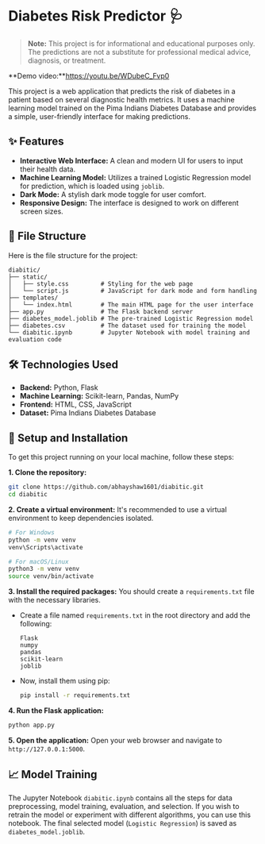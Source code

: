 # Diabetes Risk Predictor 🩺

> **Note:** This project is for informational and educational purposes only. The predictions are not a substitute for professional medical advice, diagnosis, or treatment.

**Demo video:**https://youtu.be/WDubeC_Fvp0

This project is a web application that predicts the risk of diabetes in a patient based on several diagnostic health metrics. It uses a machine learning model trained on the Pima Indians Diabetes Database and provides a simple, user-friendly interface for making predictions.

## ✨ Features

  * **Interactive Web Interface:** A clean and modern UI for users to input their health data.
  * **Machine Learning Model:** Utilizes a trained Logistic Regression model for prediction, which is loaded using `joblib`.
  * **Dark Mode:** A stylish dark mode toggle for user comfort.
  * **Responsive Design:** The interface is designed to work on different screen sizes.

## 📁 File Structure

Here is the file structure for the project:

```
diabitic/
├── static/
│   ├── style.css         # Styling for the web page
│   └── script.js         # JavaScript for dark mode and form handling
├── templates/
│   └── index.html        # The main HTML page for the user interface
├── app.py                # The Flask backend server
├── diabetes_model.joblib # The pre-trained Logistic Regression model
├── diabetes.csv          # The dataset used for training the model
└── diabitic.ipynb        # Jupyter Notebook with model training and evaluation code
```

## 🛠️ Technologies Used

  * **Backend:** Python, Flask
  * **Machine Learning:** Scikit-learn, Pandas, NumPy
  * **Frontend:** HTML, CSS, JavaScript
  * **Dataset:** Pima Indians Diabetes Database

## 🚀 Setup and Installation

To get this project running on your local machine, follow these steps:

**1. Clone the repository:**

```bash
git clone https://github.com/abhayshaw1601/diabitic.git
cd diabitic
```

**2. Create a virtual environment:**
It's recommended to use a virtual environment to keep dependencies isolated.

```bash
# For Windows
python -m venv venv
venv\Scripts\activate

# For macOS/Linux
python3 -m venv venv
source venv/bin/activate
```

**3. Install the required packages:**
You should create a `requirements.txt` file with the necessary libraries.

  * Create a file named `requirements.txt` in the root directory and add the following:
    ```
    Flask
    numpy
    pandas
    scikit-learn
    joblib
    ```
  * Now, install them using pip:
    ```bash
    pip install -r requirements.txt
    ```

**4. Run the Flask application:**

```bash
python app.py
```

**5. Open the application:**
Open your web browser and navigate to `http://127.0.0.1:5000`.

## 📈 Model Training

The Jupyter Notebook `diabitic.ipynb` contains all the steps for data preprocessing, model training, evaluation, and selection. If you wish to retrain the model or experiment with different algorithms, you can use this notebook. The final selected model (`Logistic Regression`) is saved as `diabetes_model.joblib`.